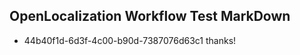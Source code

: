 ## OpenLocalization Workflow Test MarkDown
* 44b40f1d-6d3f-4c00-b90d-7387076d63c1 thanks!

<!--HONumber=Jul16_HO4-->


